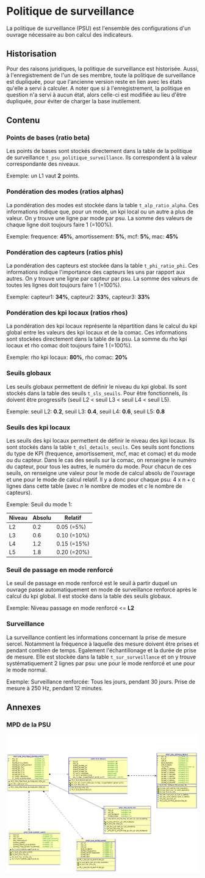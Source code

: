 # Politique de surveillance

La politique de surveillance (PSU) est l'ensemble des configurations d'un ouvrage nécessaire au bon
calcul des indicateurs.

## Historisation

Pour des raisons juridiques, la politique de surveillance est historisée. Aussi, à l'enregistrement
de l'un de ses membre, toute la politique de surveillance est dupliquée, pour que l'ancienne version
reste en lien avec les états qu'elle a servi à calculer. A noter que si à l'enregistrement, la
politique en question n'a servi à aucun état, alors celle-ci est modifiée au lieu d'être dupliquée,
pour éviter de charger la base inutilement.

## Contenu

### Points de bases (ratio beta)

Les points de bases sont stockés directement dans la table de la politique de
surveillance `t_psu_politique_surveillance`. Ils correspondent à la valeur correspondante des
niveaux.

Exemple: un L1 vaut **2** points.

### Pondération des modes (ratios alphas)

La pondération des modes est stockée dans la table `t_alp_ratio_alpha`. Ces informations indique
que, pour un mode, un kpi local ou un autre a plus de valeur. On y trouve une ligne par mode par
psu. La somme des valeurs de chaque ligne doit toujours faire 1 (=100%).

Exemple: frequence: **45%**, amortissement: **5%**, mcf: **5%**, mac: **45%**

### Pondération des capteurs (ratios phis)

La pondération des capteurs est stockée dans la table `t_phi_ratio_phi`. Ces informations indique
l'importance des capteurs les uns par rapport aux autres. On y trouve une ligne par capteur par psu.
La somme des valeurs de toutes les lignes doit toujours faire 1 (=100%).

Exemple: capteur1: **34%**, capteur2: **33%**, capteur3: **33%**

### Pondération des kpi locaux (ratios rhos)

La pondération des kpi locaux représente la répartition dans le calcul du kpi global entre les
valeurs des kpi locaux et de la comac. Ces informations sont stockées directement dans la table de
la psu. La somme du rho kpi locaux et rho comac doit toujours faire 1 (=100%).

Exemple: rho kpi locaux: **80%**, rho comac: **20%**

### Seuils globaux

Les seuils globaux permettent de définir le niveau du kpi global. Ils sont stockés dans la table des
seuils `t_sls_seuils`. Pour être fonctionnels, ils doivent être progressifs (seuil L2 < seuil L3 <
seuil L4 < seuil L5).

Exemple: seuil L2: **0.2**, seuil L3: **0.4**, seuil L4: **0.6**, seuil L5: **0.8**

### Seuils des kpi locaux

Les seuils des kpi locaux permettent de définir le niveau des kpi locaux. Ils sont stockés dans la
table `t_dsl_details_seuils`. Ces seuils sont fonctions du type de KPI (frequence, amortissement,
mcf, mac et comac) et du mode ou du capteur. Dans le cas des seuils sur la comac, on renseigne le
numéro du capteur, pour tous les autres, le numéro du mode. Pour chacun de ces seuils, on renseigne
une valeur pour le mode de calcul absolu de l'ouvrage et une pour le mode de calcul relatif. Il y a
donc pour chaque psu: 4 x n + c lignes dans cette table (avec _n_ le nombre de modes et _c_ le
nombre de capteurs).

Exemple: Seuil du mode 1:

| Niveau | Absolu | Relatif |
|--|--|--|
| L2 | 0.2 | 0.05 (=5%) |
| L3 | 0.6 | 0.10 (=10%) |
| L4 | 1.2 |0.15 (=15%) |
| L5 | 1.8 | 0.20 (=20%) |

### Seuil de passage en mode renforcé

Le seuil de passage en mode renforcé est le seuil à partir duquel un ouvrage passe automatiquement
en mode de surveillance renforcé après le calcul du kpi global. Il est stocké dans la table des
seuils globaux.

Exemple: Niveau passage en mode renforcé <= **L2**

### Surveillance

La surveillance contient les informations concernant la prise de mesure sercel. Notamment la
fréquence à laquelle des mesure doivent être prises et pendant combien de temps. Egalement
l'échantillonage et la durée de prise de mesure. Elle est stockée dans la table `t_sur_surveillance`
et on y trouve systématiquement 2 lignes par psu: une pour le mode renforcé et une pour le mode
normal.

Exemple: Surveillance renforcée: Tous les jours, pendant 30 jours. Prise de mesure à 250 Hz, pendant
12 minutes.

## Annexes

### MPD de la PSU

![modèle physique de données](assets/mpd_psu.png)
